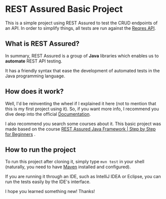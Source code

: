 # REST Assured Basic Project

This is a simple project using REST Assured to test the CRUD endpoints of an API. In order to simplify things, all tests
are run against the [Reqres API](https://reqres.in/).

## What is REST Assured?

In summary, REST Assured is a group of **Java** libraries which enables us to **automate** REST API testing.

It has a friendly syntax that ease the development of automated tests in the Java programming language.

## How does it work?

Well, I'd be reinventing the wheel if I explained it here (not to mention that this is my first project using it). So,
if you want more info, I recommend you dive deep into the official [Documentation](https://rest-assured.io/).

I also recommend you search some courses about it. This basic project was made based on the
course [REST Assured Java Framework | Step by Step for Beginners](https://www.udemy.com/course/rest-assured-java-framework-step-by-step-for-beginners/)
.

## How to run the project

To run this project after cloning it, simply type `mvn test` in your shell (naturally, you need to
have [Maven](https://maven.apache.org/download.cgi) installed and configured).

If you are running it through an IDE, such as IntelliJ IDEA or Eclipse, you can run the tests easily by the IDE's
interface.

I hope you learned something new! Thanks!